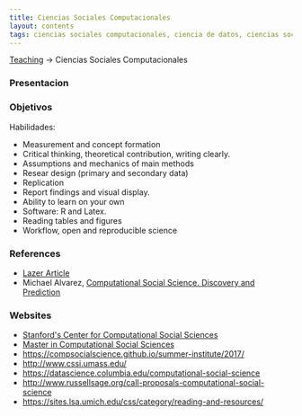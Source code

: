 ```yaml
---
title: Ciencias Sociales Computacionales
layout: contents
tags: ciencias sociales computacionales, ciencia de datos, ciencias sociales, politicas publicas, ciencia politica
---
```


<a name="SectionMenu"></a>

[Teaching](../../teaching) &rarr; Ciencias Sociales Computacionales


<a name="Presentacion"></a>
### Presentacion

<a name="Objetivos"></a>
### Objetivos

Habilidades:
- Measurement and concept formation
- Critical thinking, theoretical contribution, writing clearly.
- Assumptions and mechanics of main methods
- Resear design (primary and secondary data)
- Replication
- Report findings and visual display.
- Ability to learn on your own
- Software: R and Latex.
- Reading tables and figures
- Workflow, open and reproducible science

### References
- [Lazer Article](http://science.sciencemag.org/content/323/5915/721)
- Michael Alvarez, [Computational Social Science. Discovery and Prediction](https://www.amazon.com/Computational-Social-Science-Prediction-Analytical/dp/1107518415)

### Websites
- [Stanford's Center for Computational Social Sciences](https://iriss.stanford.edu/css)
- [Master in Computational Social Sciences](https://macss.uchicago.edu/)
- https://compsocialscience.github.io/summer-institute/2017/
- http://www.cssi.umass.edu/
- https://datascience.columbia.edu/computational-social-science
- http://www.russellsage.org/call-proposals-computational-social-science
- https://sites.lsa.umich.edu/css/category/reading-and-resources/
